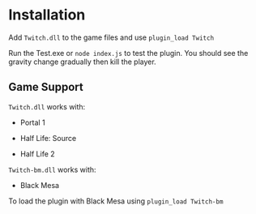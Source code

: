 # Installation

Add `Twitch.dll` to the game files and use `plugin_load Twitch`

Run the Test.exe or `node index.js` to test the plugin. You should see the gravity change gradually then kill the player.

## Game Support

`Twitch.dll` works with:

- Portal 1

- Half Life: Source

- Half Life 2


`Twitch-bm.dll` works with:

- Black Mesa

To load the plugin with Black Mesa using `plugin_load Twitch-bm`

